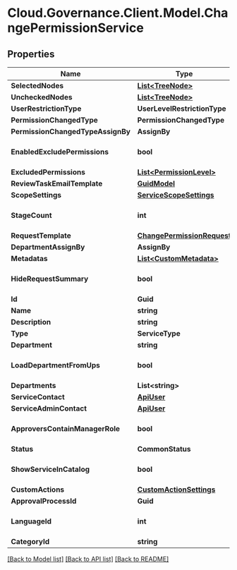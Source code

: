 # Cloud.Governance.Client.Model.ChangePermissionService
## Properties

Name | Type | Description | Notes
------------ | ------------- | ------------- | -------------
**SelectedNodes** | [**List&lt;TreeNode&gt;**](TreeNode.md) |  | [optional] 
**UncheckedNodes** | [**List&lt;TreeNode&gt;**](TreeNode.md) |  | [optional] 
**UserRestrictionType** | **UserLevelRestrictionType** |  | [optional] 
**PermissionChangedType** | **PermissionChangedType** |  | [optional] 
**PermissionChangedTypeAssignBy** | **AssignBy** |  | [optional] 
**EnabledExcludePermissions** | **bool** |  | [optional] [default to false]
**ExcludedPermissions** | [**List&lt;PermissionLevel&gt;**](PermissionLevel.md) |  | [optional] 
**ReviewTaskEmailTemplate** | [**GuidModel**](GuidModel.md) |  | [optional] 
**ScopeSettings** | [**ServiceScopeSettings**](ServiceScopeSettings.md) |  | [optional] 
**StageCount** | **int** |  | [optional] [default to 0]
**RequestTemplate** | [**ChangePermissionRequest**](ChangePermissionRequest.md) |  | [optional] 
**DepartmentAssignBy** | **AssignBy** |  | [optional] 
**Metadatas** | [**List&lt;CustomMetadata&gt;**](CustomMetadata.md) |  | [optional] 
**HideRequestSummary** | **bool** |  | [optional] [default to false]
**Id** | **Guid** |  | [optional] 
**Name** | **string** |  | [optional] 
**Description** | **string** |  | [optional] 
**Type** | **ServiceType** |  | [optional] 
**Department** | **string** |  | [optional] 
**LoadDepartmentFromUps** | **bool** |  | [optional] [default to false]
**Departments** | **List&lt;string&gt;** |  | [optional] 
**ServiceContact** | [**ApiUser**](ApiUser.md) |  | [optional] 
**ServiceAdminContact** | [**ApiUser**](ApiUser.md) |  | [optional] 
**ApproversContainManagerRole** | **bool** |  | [optional] [default to false]
**Status** | **CommonStatus** |  | [optional] 
**ShowServiceInCatalog** | **bool** |  | [optional] [default to false]
**CustomActions** | [**CustomActionSettings**](CustomActionSettings.md) |  | [optional] 
**ApprovalProcessId** | **Guid** |  | [optional] 
**LanguageId** | **int** |  | [optional] [default to 0]
**CategoryId** | **string** |  | [optional] 

[[Back to Model list]](../README.md#documentation-for-models) [[Back to API list]](../README.md#documentation-for-api-endpoints) [[Back to README]](../README.md)

